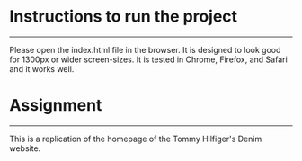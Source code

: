 # Instructions to run the project

---

Please open the index.html file in the browser.
It is designed to look good for 1300px or wider screen-sizes.
It is tested in Chrome, Firefox, and Safari and it works well.

# Assignment

---

This is a replication of the homepage of the Tommy Hilfiger's Denim website.
